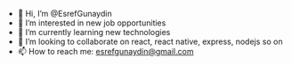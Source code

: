 - 👋 Hi, I’m @EsrefGunaydin
- 👀 I’m interested in new job opportunities
- 🌱 I’m currently learning new technologies
- 💞️ I’m looking to collaborate on react, react native, express, nodejs so on
- 📫 How to reach me: esrefgunaydin@gmail.com

<!---
EsrefGunaydin/EsrefGunaydin is a ✨ special ✨ repository because its `README.md` (this file) appears on your GitHub profile.
You can click the Preview link to take a look at your changes.
--->

